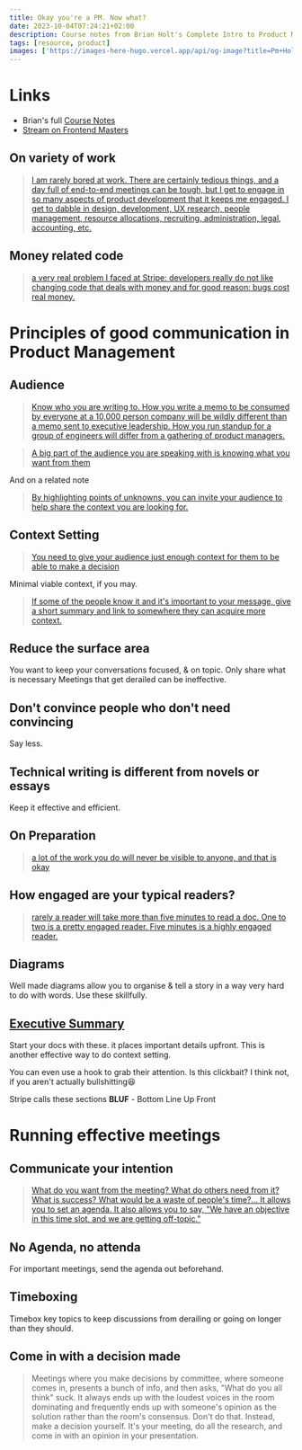 ```yaml
---
title: Okay you're a PM. Now what?
date: 2023-10-04T07:24:21+02:00
description: Course notes from Brian Holt's Complete Intro to Product Management
tags: [resource, product]
images: ['https://images-here-hugo.vercel.app/api/og-image?title=Pm+Holt']
---
```


# Links
- Brian's full [Course Notes](https://pm.holt.courses/)
- [Stream on Frontend Masters](https://frontendmasters.com/courses/product-management/)

## On variety of work
> [I am rarely bored at work. There are certainly tedious things, and a day full of end-to-end meetings can be tough, but I get to engage in so many aspects of product development that it keeps me engaged. I get to dabble in design, development, UX research, people management, resource allocations, recruiting, administration, legal, accounting, etc.](https://pm.holt.courses/lessons/what-is-product-management/why-you-might-want-to-be-a-pm)

## Money related code 
> [a very real problem I faced at Stripe: developers really do not like changing code that deals with money and for good reason: bugs cost real money.](https://pm.holt.courses/lessons/stakeholder-management/why)

# Principles of good communication in Product Management

## Audience
> [Know who you are writing to. How you write a memo to be consumed by everyone at a 10,000 person company will be wildly different than a memo sent to executive leadership. How you run standup for a group of engineers will differ from a gathering of product managers.](https://pm.holt.courses/lessons/communication/audience)

> [A big part of the audience you are speaking with is knowing what you want from them](https://pm.holt.courses/lessons/communication/audience)

And on a related note

> [By highlighting points of unknowns, you can invite your audience to help share the context you are looking for.](https://pm.holt.courses/lessons/communication/audience)

## Context Setting
> [You need to give your audience just enough context for them to be able to make a decision](https://pm.holt.courses/lessons/communication/say-less)

Minimal viable context, if you may.

> [If some of the people know it and it's important to your message, give a short summary and link to somewhere they can acquire more context.](https://pm.holt.courses/lessons/communication/say-less)

## Reduce the surface area
You want to keep your conversations focused, & on topic. Only share what is necessary
Meetings that get derailed can be ineffective.

## Don't convince people who don't need convincing
Say less.

## Technical writing is different from novels or essays
Keep it effective and efficient.

## On Preparation
> [a lot of the work you do will never be visible to anyone, and that is okay](https://pm.holt.courses/lessons/communication/say-less)

## How engaged are your typical readers?
> [rarely a reader will take more than five minutes to read a doc. One to two is a pretty engaged reader. Five minutes is a highly engaged reader.](https://pm.holt.courses/lessons/technical-writing/applying-previous-principles)

## Diagrams
Well made diagrams allow you to organise & tell a story in a way very hard to do with words. Use these skillfully.

## [Executive Summary](https://pm.holt.courses/lessons/technical-writing/executive-summaries)
Start your docs with these. it places important details upfront.
This is another effective way to do context setting.

You can even use a hook to grab their attention. Is this clickbait? I think not,
if you aren't actually bullshitting😆

Stripe calls these sections **BLUF** - Bottom Line Up Front

# Running effective meetings

## Communicate your intention
> [What do you want from the meeting? What do others need from it? What is success? What would be a waste of people's time?... It allows you to set an agenda. It also allows you to say, "We have an objective in this time slot, and we are getting off-topic."](https://pm.holt.courses/lessons/meetings/meeting-prep)

## No Agenda, no attenda
For important meetings, send the agenda out beforehand.

## Timeboxing
Timebox key topics to keep discussions from derailing or going on longer than they should.

## Come in with a decision made
> Meetings where you make decisions by committee, where someone comes in, presents a bunch of info, and then asks, "What do you all think" suck. It always ends up with the loudest voices in the room dominating and frequently ends up with someone's opinion as the solution rather than the room's consensus. Don't do that. Instead, make a decision yourself. It's your meeting, do all the research, and come in with an opinion in your presentation. 